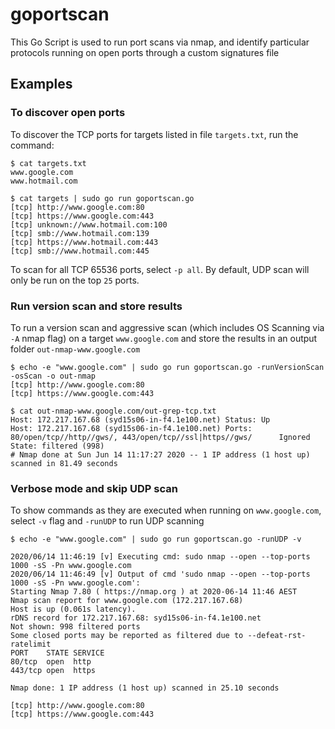 # goportscan

This Go Script is used to run port scans via nmap, and identify particular 
protocols running on open ports through a custom signatures file

## Examples

### To discover open ports
To discover the TCP ports for targets listed in file `targets.txt`, run the command:

```
$ cat targets.txt
www.google.com
www.hotmail.com

$ cat targets | sudo go run goportscan.go
[tcp] http://www.google.com:80
[tcp] https://www.google.com:443
[tcp] unknown://www.hotmail.com:100
[tcp] smb://www.hotmail.com:139
[tcp] https://www.hotmail.com:443
[tcp] smb://www.hotmail.com:445
```

To scan for all TCP 65536 ports, select `-p all`. By default, UDP scan will only be run on the top `25` ports. 

### Run version scan and store results
To run a version scan and aggressive scan (which includes OS Scanning via `-A` nmap flag)  on a target `www.google.com` and store the results in an 
output folder `out-nmap-www.google.com`

```
$ echo -e "www.google.com" | sudo go run goportscan.go -runVersionScan -osScan -o out-nmap
[tcp] http://www.google.com:80
[tcp] https://www.google.com:443

$ cat out-nmap-www.google.com/out-grep-tcp.txt
Host: 172.217.167.68 (syd15s06-in-f4.1e100.net) Status: Up
Host: 172.217.167.68 (syd15s06-in-f4.1e100.net) Ports: 80/open/tcp//http//gws/, 443/open/tcp//ssl|https//gws/      Ignored State: filtered (998)
# Nmap done at Sun Jun 14 11:17:27 2020 -- 1 IP address (1 host up) scanned in 81.49 seconds
```

### Verbose mode and skip UDP scan
To show commands as they are executed when running on `www.google.com`, select `-v` flag and `-runUDP` to run UDP scanning

```
$ echo -e "www.google.com" | sudo go run goportscan.go -runUDP -v

2020/06/14 11:46:19 [v] Executing cmd: sudo nmap --open --top-ports 1000 -sS -Pn www.google.com
2020/06/14 11:46:49 [v] Output of cmd 'sudo nmap --open --top-ports 1000 -sS -Pn www.google.com':
Starting Nmap 7.80 ( https://nmap.org ) at 2020-06-14 11:46 AEST
Nmap scan report for www.google.com (172.217.167.68)
Host is up (0.061s latency).
rDNS record for 172.217.167.68: syd15s06-in-f4.1e100.net
Not shown: 998 filtered ports
Some closed ports may be reported as filtered due to --defeat-rst-ratelimit
PORT    STATE SERVICE
80/tcp  open  http
443/tcp open  https

Nmap done: 1 IP address (1 host up) scanned in 25.10 seconds

[tcp] http://www.google.com:80
[tcp] https://www.google.com:443
```
